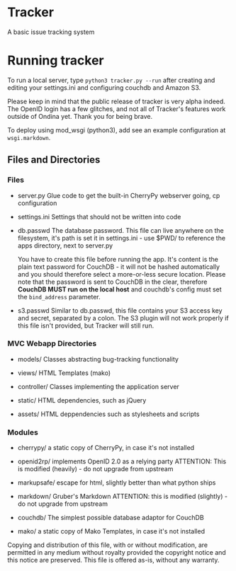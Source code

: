 
# Tracker

A basic issue tracking system

# Running tracker

To run a local server, type `python3 tracker.py --run` after creating
and editing your settings.ini and configuring couchdb and Amazon S3.

Please keep in mind that the public release of tracker is very alpha
indeed. The OpenID login has a few glitches, and not all of Tracker's
features work outside of Ondina yet. Thank you for being brave.

To deploy using mod_wsgi (python3), add see an example configuration
at `wsgi.markdown`.


## Files and Directories

### Files

 - server.py
   Glue code to get the built-in CherryPy webserver going, cp configuration

 - settings.ini
   Settings that should not be written into code

 - db.passwd
   The database password. This file can live anywhere on the filesystem,
   it's path is set it in settings.ini - use $PWD/ to reference the apps
   directory, next to server.py

   You have to create this file before running the app. It's content is
   the plain text password for CouchDB - it will not be hashed automatically
   and you should therefore select a more-or-less secure location. Please
   note that the password is sent to CouchDB in the clear, therefore
   **CouchDB MUST run on the local host** and couchdb's config must set
   the `bind_address` parameter.

 - s3.passwd
   Similar to db.passwd, this file contains your S3 access key and secret,
   separated by a colon. The S3 plugin will not work properly if this file
   isn't provided, but Tracker will still run.


### MVC Webapp Directories

 - models/
   Classes abstracting bug-tracking functionality

 - views/
   HTML Templates (mako)

 - controller/
   Classes implementing the application server

 - static/
   HTML dependencies, such as jQuery

 - assets/
   HTML deppendencies such as stylesheets and scripts

### Modules

 - cherrypy/
   a static copy of CherryPy, in case it's not installed

 - openid2rp/
   implements OpenID 2.0 as a relying party
   ATTENTION: This is modified (heavily) - do not upgrade from upstream

 - markupsafe/
   escape for html, slightly better than what python ships

 - markdown/
   Gruber's Markdown
   ATTENTION: this is modified (slightly) - do not upgrade from upstream

 - couchdb/
   The simplest possible database adaptor for CouchDB

 - mako/
   a static copy of Mako Templates, in case it's not installed



Copying and distribution of this file, with or without modification,
are permitted in any medium without royalty provided the copyright
notice and this notice are preserved.  This file is offered as-is,
without any warranty.
